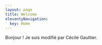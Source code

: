 ```yaml
---
layout: page
title: Welcome
eleventyNavigation:
  key: Home
---
```


Bonjour ! Je suis modifié par Cécile Gaultier.

